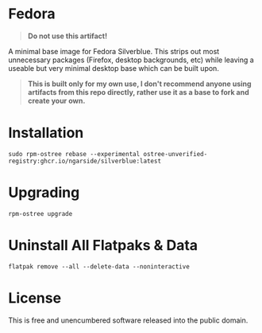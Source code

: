 # Fedora

> **Do not use this artifact!**

A minimal base image for Fedora Silverblue. This strips out most unnecessary packages (Firefox, desktop backgrounds, etc) while leaving a useable but very minimal desktop base which can be built upon.

> **This is built only for my own use, I don't recommend anyone using artifacts from this repo directly, rather use it as a base to fork and create your own.**

# Installation

```
sudo rpm-ostree rebase --experimental ostree-unverified-registry:ghcr.io/ngarside/silverblue:latest
```

# Upgrading

```
rpm-ostree upgrade
```

# Uninstall All Flatpaks & Data

```
flatpak remove --all --delete-data --noninteractive
```

# License

This is free and unencumbered software released into the public domain.
